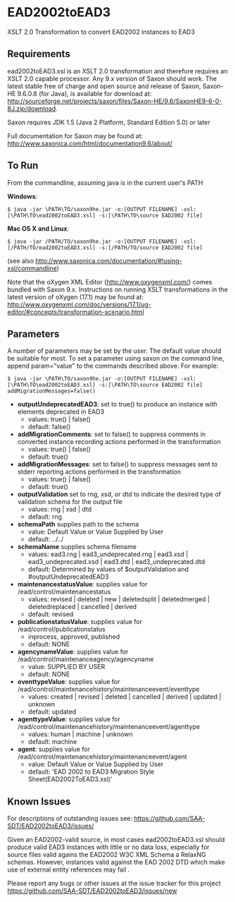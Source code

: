 EAD2002toEAD3
=============

XSLT 2.0 Transformation to convert EAD2002 instances to EAD3

## Requirements

ead2002toEAD3.xsl is an XSLT 2.0 transformation and therefore requires an XSLT 2.0 capable processor. Any 9.x version of Saxon should work. The latest stable free of charge and open source and release of Saxon, Saxon-HE 9.6.0.8 (for Java), is available for download at: http://sourceforge.net/projects/saxon/files/Saxon-HE/9.6/SaxonHE9-6-0-8J.zip/download.

Saxon requires JDK 1.5 (Java 2 Platform, Standard Edition 5.0) or later

Full documentation for Saxon may be found at: http://www.saxonica.com/html/documentation9.6/about/

## To Run

From the commandline, assuming java is in the current user's PATH

**Windows**:

`$ java -jar \PATH\TO/saxon9he.jar -o:[OUTPUT FILENAME] -xsl:[\PATH\TO\ead2002toEAD3.xsl] -s:[\PATH\TO\source EAD2002 file]`

**Mac OS X and Linux**:

`$ java -jar /PATH/TO/saxon9he.jar -o:[OUTPUT FILENAME] -xsl:[/PATH/TO/ead2002toEAD3.xsl] -s:[/PATH/TO/source EAD2002 file]`

(see also http://www.saxonica.com/documentation/#!using-xsl/commandline)

Note that the oXygen XML Editor (http://www.oxygenxml.com/) comes bundled with Saxon 9.x. Instructions on running XSLT transformations in the latest version of oXygen (17.1) may be found at: http://www.oxygenxml.com/doc/versions/17.1/ug-editor/#concepts/transformation-scenario.html


## Parameters

A number of parameters may be set by the user. The default value should be suitable for most. To set a parameter using saxon on the command line, append param="value" to the commands described above. For example:

`$ java -jar \PATH\TO/saxon9he.jar -o:[OUTPUT FILENAME] -xsl:[\PATH\TO\ead2002toEAD3.xsl] -s:[\PATH\TO\source EAD2002 file] addMigrationMessages=false()`

* **outputUndeprecatedEAD3**: set to true() to produce an instance *with* elements deprecated in EAD3  
  * values: true() | false()
  * default: false()
* **addMigrationComments**: set to false() to suppress comments in converted instance recording actions performed in the transformation 
  * values: true() | false()
  * default: true()
* **addMigrationMessages**: set to false() to suppress messages sent to stderr reporting actions performed in the transformation
  * values: true() | false()
  * default: true()
* **outputValidation** set to rng, xsd, or dtd to indicate the desired type of validation schema for the output file
  * values: rng | xsd | dtd
  * default: rng
* **schemaPath** supplies path to the schema
  * value: Default Value or Value Supplied by User
  * default: ../../
* **schemaName** supplies schema filename
  * values: ead3.rng | ead3_undeprecated.rng | ead3.xsd | ead3_undeprecated.xsd | ead3.dtd | ead3_undeprecated.dtd
  * default: Determined by values of $outputValidation and #outputUndeprecatedEAD3
* **maintenancestatusValue**: supplies value for /ead/control/maintenancestatus
  * values: revised | deleted | new | deletedsplit | deletedmerged | deletedreplaced | cancelled | derived
  * default: revised
* **publicationstatusValue**: supplies value for /ead/control/publicationstatus
  * inprocess, approved, published
  * default: NONE
* **agencynameValue**: supplies value for /ead/control/maintenanceagency/agencyname
  * value: SUPPLIED BY USER
  * default: NONE
* **eventtypeValue**: supplies value for /ead/control/maintenancehistory/maintenanceevent/eventtype
  * values: created | revised | deleted | cancelled | derived | updated | unknown
  * default: updated
* **agenttypeValue**: supplies value for /ead/control/maintenancehistory/maintenanceevent/agenttype
  * values: human | machine | unknown
  * default: machine
* **agent**: supplies value for /ead/control/maintenancehistory/maintenanceevent/agent
  * value: Default Value or Value Supplied by User
  * default: 'EAD 2002 to EAD3 Migration Style Sheet(EAD2002ToEAD3.xsl)'

## Known Issues


For descriptions of outstanding issues see: https://github.com/SAA-SDT/EAD2002toEAD3/issues/

Given an EAD2002-valid source, in most cases ead2002toEAD3.xsl should produce valid EAD3 instances with little or no data loss, especially for source files valid agains the EAD2002 W3C XML Schema a RelaxNG schemas. However, instances valid against the EAD 2002 DTD which make use of external entity references may fail .

Please report any bugs or other issues at the issue tracker for this project https://github.com/SAA-SDT/EAD2002toEAD3/issues/new
